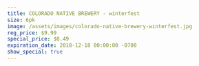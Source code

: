 ```yaml
---
title: COLORADO NATIVE BREWERY - winterfest
size: 6pk
image: /assets/images/colorado-native-brewery-winterfest.jpg
reg_price: $9.99
special_price: $8.49
expiration_date: 2018-12-18 00:00:00 -0700
show_special: true
---
```


